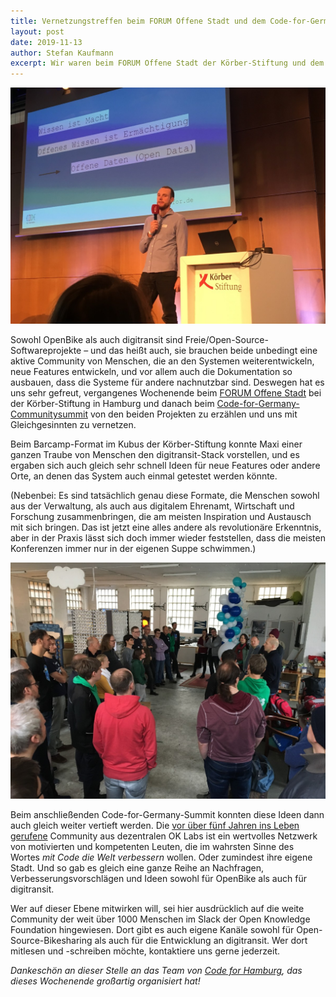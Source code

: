 ```yaml
---
title: Vernetzungstreffen beim FORUM Offene Stadt und dem Code-for-Germany-Summit in Hamburg
layout: post
date: 2019-11-13
author: Stefan Kaufmann
excerpt: Wir waren beim FORUM Offene Stadt der Körber-Stiftung und dem anschließenden Code-for-Germany-Summit in Hamburg, um die frohe Kunde von digitransit und OpenBike zu verbreiten.
---
```


![](/assets/images/blog/20191108_koerber.jpg)

Sowohl OpenBike als auch digitransit sind Freie/Open-Source-Softwareprojekte – und das heißt auch, sie brauchen beide unbedingt eine aktive Community von Menschen, die an den Systemen weiterentwickeln, neue Features entwickeln, und vor allem auch die Dokumentation so ausbauen, dass die Systeme für andere nachnutzbar sind.
Deswegen hat es uns sehr gefreut, vergangenes Wochenende beim [FORUM Offene Stadt](https://offenestadt.info/) bei der Körber-Stiftung in Hamburg und danach beim [Code-for-Germany-Communitysummit](https://codefor.de/) von den beiden Projekten zu erzählen und uns mit Gleichgesinnten zu vernetzen.

Beim Barcamp-Format im Kubus der Körber-Stiftung konnte Maxi einer ganzen Traube von Menschen den digitransit-Stack vorstellen, und es ergaben sich auch gleich sehr schnell Ideen für neue Features oder andere Orte, an denen das System auch einmal getestet werden könnte.

(Nebenbei: Es sind tatsächlich genau diese Formate, die Menschen sowohl aus der Verwaltung, als auch aus digitalem Ehrenamt, Wirtschaft und Forschung zusammenbringen, die am meisten Inspiration und Austausch mit sich bringen. Das ist jetzt eine alles andere als revolutionäre Erkenntnis, aber in der Praxis lässt sich doch immer wieder feststellen, dass die meisten Konferenzen immer nur in der eigenen Suppe schwimmen.)

![](/assets/images/blog/20191109_cfgsummit.jpg)

Beim anschließenden Code-for-Germany-Summit konnten diese Ideen dann auch gleich weiter vertieft werden. Die [vor über fünf Jahren ins Leben gerufene](https://codefor.de/blog/Fuenf-Jahre-Code-for-Germany.html) Community aus dezentralen OK Labs ist ein wertvolles Netzwerk von motivierten und kompetenten Leuten, die im wahrsten Sinne des Wortes *mit Code die Welt verbessern* wollen. Oder zumindest ihre eigene Stadt. Und so gab es gleich eine ganze Reihe an Nachfragen, Verbesserungsvorschlägen und Ideen sowohl für OpenBike als auch für digitransit.

Wer auf dieser Ebene mitwirken will, sei hier ausdrücklich auf die weite Community der weit über 1000 Menschen im Slack der Open Knowledge Foundation hingewiesen. Dort gibt es auch eigene Kanäle sowohl für Open-Source-Bikesharing als auch für die Entwicklung an digitransit. Wer dort mitlesen und -schreiben möchte, kontaktiere uns gerne jederzeit.

*Dankeschön an dieser Stelle an das Team von [Code for Hamburg](https://codefor.de/hamburg), das dieses Wochenende großartig organisiert hat!*

